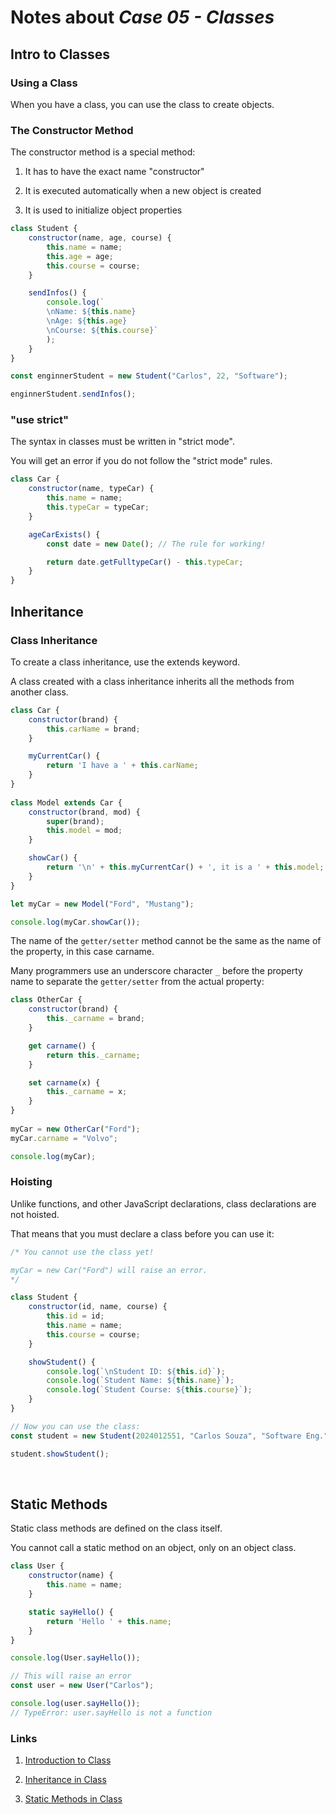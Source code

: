 # Notes about *Case 05 - Classes*

## Intro to Classes

### Using a Class

When you have a class, you can use the class to create objects.

### The Constructor Method

The constructor method is a special method:

1. It has to have the exact name "constructor"

2. It is executed automatically when a new object is created

3. It is used to initialize object properties


```javascript
class Student {
    constructor(name, age, course) {
        this.name = name;
        this.age = age;
        this.course = course;
    }

    sendInfos() {
        console.log(`
        \nName: ${this.name} 
        \nAge: ${this.age} 
        \nCourse: ${this.course}`
        );
    }
}

const enginnerStudent = new Student("Carlos", 22, "Software");

enginnerStudent.sendInfos();
```

### "use strict"

The syntax in classes must be written in "strict mode".

You will get an error if you do not follow the "strict mode" rules.

```javascript
class Car {
    constructor(name, typeCar) {
        this.name = name;
        this.typeCar = typeCar;
    }

    ageCarExists() {
        const date = new Date(); // The rule for working!

        return date.getFulltypeCar() - this.typeCar;
    }
}
```

## Inheritance

### Class Inheritance
    
To create a class inheritance, use the extends keyword.

A class created with a class inheritance inherits all the methods from another class.

```javascript
class Car {
    constructor(brand) {
        this.carName = brand;
    }

    myCurrentCar() {
        return 'I have a ' + this.carName;
    }
}
  
class Model extends Car {
    constructor(brand, mod) {
        super(brand);
        this.model = mod;
    }

    showCar() {
        return '\n' + this.myCurrentCar() + ', it is a ' + this.model;
    }
}

let myCar = new Model("Ford", "Mustang");

console.log(myCar.showCar());
```

The name of the `getter/setter` method cannot be the same as the name of the property, in this case carname.

Many programmers use an underscore character `_` before the property name to separate the `getter/setter` from the actual property:

```javascript
class OtherCar {
    constructor(brand) {
        this._carname = brand;
    }

    get carname() {
        return this._carname;
    }

    set carname(x) {
        this._carname = x;
    }
}
  
myCar = new OtherCar("Ford");
myCar.carname = "Volvo";

console.log(myCar);
```

### Hoisting

Unlike functions, and other JavaScript declarations, class declarations are not hoisted.

That means that you must declare a class before you can use it:

```javascript
/* You cannot use the class yet!

myCar = new Car("Ford") will raise an error.
*/

class Student {
    constructor(id, name, course) {
        this.id = id;
        this.name = name;
        this.course = course;
    }

    showStudent() {
        console.log(`\nStudent ID: ${this.id}`);
        console.log(`Student Name: ${this.name}`);
        console.log(`Student Course: ${this.course}`);
    }
}

// Now you can use the class:
const student = new Student(2024012551, "Carlos Souza", "Software Eng.");

student.showStudent();
```

<br>

## Static Methods

Static class methods are defined on the class itself.

You cannot call a static method on an object, only on an object class.

```javascript
class User {
    constructor(name) {
        this.name = name;
    }

    static sayHello() {
        return 'Hello ' + this.name;
    }
}

console.log(User.sayHello());

// This will raise an error
const user = new User("Carlos");

console.log(user.sayHello());
// TypeError: user.sayHello is not a function
```

### Links

1. [Introduction to Class](https://www.w3schools.com/js/js_class_intro.asp)

2. [Inheritance in Class](https://www.w3schools.com/js/js_class_inheritance.asp)

3. [Static Methods in Class](https://www.w3schools.com/js/js_class_static.asp)
